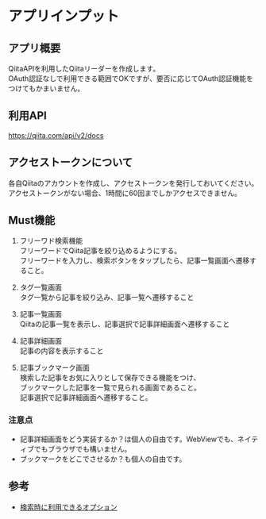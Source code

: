 # アプリインプット
## アプリ概要
QiitaAPIを利用したQiitaリーダーを作成します。  
OAuth認証なしで利用できる範囲でOKですが、要否に応じてOAuth認証機能をつけてもかまいません。

## 利用API
https://qiita.com/api/v2/docs

## アクセストークンについて
各自Qiitaのアカウントを作成し、アクセストークンを発行しておいてください。  
アクセストークンがない場合、1時間に60回までしかアクセスできません。

## Must機能
1. フリーワド検索機能  
フリーワードでQiita記事を絞り込めるようにする。  
フリーワードを入力し、検索ボタンをタップしたら、記事一覧画面へ遷移すること。

2. タグ一覧画面  
タグ一覧から記事を絞り込み、記事一覧へ遷移すること

3. 記事一覧画面  
Qiitaの記事一覧を表示し、記事選択で記事詳細画面へ遷移すること

4. 記事詳細画面  
記事の内容を表示すること

5. 記事ブックマーク画面  
検索した記事をお気に入りとして保存できる機能をつけ、  
ブックマークした記事を一覧で見られる画面であること。  
記事選択で記事詳細画面へ遷移すること。

### 注意点
* 記事詳細画面をどう実装するか？は個人の自由です。WebViewでも、ネイティブでもブラウザでも構いません。
* ブックマークをどこでさせるか？も個人の自由です。

## 参考
* [検索時に利用できるオプション](https://help.qiita.com/ja/articles/qiita-search-options)
